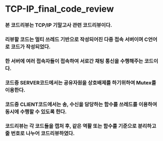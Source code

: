 # TCP-IP_final_code_review
### 본 코드리뷰는 TCP/IP 기말고사 관련 코드리뷰이다.
### 리뷰할 코드는 멀티 쓰레드 기반으로 작성되어진 다중 접속 서버이며 C언어로 코드가 작성되었다.
### 한 서버에 여러 접속자들이 접속하여 서로간 채팅 통신을 수행해주는 코드이다.
### 코드중 SERVER코드에서는 공유자원을 상호배제를 하기위하여 Mutex를 이용한다.
### 코드중 CLIENT코드에서는 송, 수신을 담당하는 함수를 쓰레드를 이용하여 동시에 수행할 수 있도록 한다.
### 코드리뷰는 각 코드들을 캡처 후, 같은 역활 또는 함수를 기준으로 분리하고 줄 번호로 나누어 코드리뷰하였다.
